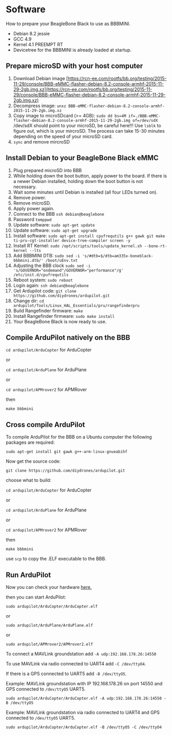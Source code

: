 # Software

How to prepare your BeagleBone Black to use as BBBMINI.

* Debian 8.2 jessie
* GCC 4.9
* Kernel 4.1 PREEMPT RT
* Devicetree for the BBBMINI is already loaded at startup.

## Prepare microSD with your host computer
1. Download Debian image [https://rcn-ee.com/rootfs/bb.org/testing/2015-11-29/console/BBB-eMMC-flasher-debian-8.2-console-armhf-2015-11-29-2gb.img.xz](https://rcn-ee.com/rootfs/bb.org/testing/2015-11-29/console/BBB-eMMC-flasher-debian-8.2-console-armhf-2015-11-29-2gb.img.xz)
2. Decompress image: `unxz BBB-eMMC-flasher-debian-8.2-console-armhf-2015-11-29-2gb.img.xz`
3. Copy image to microSDcard (>= 4GB): `sudo dd bs=4M if=./BBB-eMMC-flasher-debian-8.2-console-armhf-2015-11-29-2gb.img of=/dev/sdX` /dev/sdX should point to your microSD, be careful here!!! Use `lsblk` to figure out, which is your mircroSD.
The process can take 15-30 minutes depending on the speed of your microSD card.
4. `sync` and remove mircroSD 

## Install Debian to your BeagleBone Black eMMC
1. Plug prepared microSD into BBB
2. While holding down the boot button, apply power to the board. If there is a newer Debian installed, holding down the boot button is not necessary.
3. Wait some minutes until Debian is installed (all four LEDs turned on).
4. Remove power.
5. Remove microSD.
6. Apply power again.
7. Connect to the BBB `ssh debian@beaglebone`
8. Password `temppwd`
9. Update software: `sudo apt-get update`
10. Update software: `sudo apt-get upgrade`
11. Install software: `sudo apt-get install cpufrequtils g++ gawk git make ti-pru-cgt-installer device-tree-compiler screen -y`
12. Install RT Kernel: `sudo /opt/scripts/tools/update_kernel.sh --bone-rt-kernel --lts`
13. Add BBBMINI DTB: `sudo sed -i 's/#dtb=$/dtb=am335x-boneblack-bbbmini.dtb/' /boot/uEnv.txt`
14. Adjusting the BBB clock `sudo sed -i 's/GOVERNOR="ondemand"/GOVERNOR="performance"/g' /etc/init.d/cpufrequtils`
15. Reboot system: `sudo reboot`
16. Login again: `ssh debian@beaglebone`
17. Get Ardupilot code: `git clone https://github.com/diydrones/ardupilot.git`
18. Change dir: `cd ardupilot/Tools/Linux_HAL_Essentials/pru/rangefinderpru`
19. Build Rangefinder firmware: `make`
20. Install Rangefinder firmware: `sudo make install`
21. Your BeagleBone Black is now ready to use.

## Compile ArduPilot natively on the BBB
`cd ardupilot/ArduCopter` for ArduCopter

or

`cd ardupilot/ArduPlane` for ArduPlane

or 

`cd ardupilot/APMrover2` for APMRover

then

`make bbbmini`

## Cross compile ArduPilot 

To compile ArduPilot for the BBB on a Ubuntu computer the following packages are required:

`sudo apt-get install git gawk g++-arm-linux-gnueabihf`

Now get the source code:

`git clone https://github.com/diydrones/ardupilot.git`

choose what to build:

`cd ardupilot/ArduCopter` for ArduCopter

or

`cd ardupilot/ArduPlane` for ArduPlane

or 

`cd ardupilot/APMrover2` for APMRover

then

`make bbbmini`

use `scp` to copy the .ELF executable to the BBB.

## Run ArduPilot
Now you can check your hardware [here.](../checkhardware/checkhardware.md)

then you can start ArduPilot:

`sudo ardupilot/ArduCopter/ArduCopter.elf`

or

`sudo ardupilot/ArduPlane/ArduPlane.elf`

or

`sudo ardupilot/APMrover2/APMrover2.elf`

To connect a MAVLink groundstation add `-A udp:192.168.178.26:14550`

To use MAVLink via radio connected to UART4 add `-C /dev/ttyO4`. 

If there is a GPS connected to UART5 add `-B /dev/ttyO5`. 

Example: MAVLink groundstation with IP 192.168.178.26 on port 14550 and GPS connected to `/dev/ttyO5` UART5.

`sudo ardupilot/ArduCopter/ArduCopter.elf -A udp:192.168.178.26:14550 -B /dev/ttyO5`

Example: MAVLink groundstation via radio connected to UART4 and GPS connected to `/dev/ttyO5` UART5.

`sudo ardupilot/ArduCopter/ArduCopter.elf -B /dev/ttyO5 -C /dev/ttyO4`

